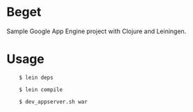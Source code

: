 Beget
=====

Sample Google App Engine project with Clojure and Leiningen.

Usage
=====

        $ lein deps

        $ lein compile

        $ dev_appserver.sh war

